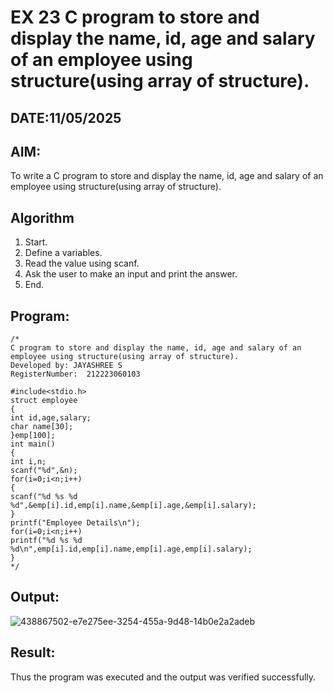 # EX 23 C program to store and display the name, id, age and salary of an employee using structure(using array of structure).
## DATE:11/05/2025
## AIM:
To write a C program to store and display the name, id, age and salary of an employee using structure(using array of structure).

## Algorithm
1. Start.
2. Define a variables.
3. Read the value using scanf.
4. Ask the user to make an input and print the answer.
5. End.

## Program:
```
/*
C program to store and display the name, id, age and salary of an employee using structure(using array of structure).
Developed by: JAYASHREE S
RegisterNumber:  212223060103

#include<stdio.h> 
struct employee
{
int id,age,salary; 
char name[30];
}emp[100]; 
int main()
{
int i,n; 
scanf("%d",&n); 
for(i=0;i<n;i++)
{
scanf("%d %s %d %d",&emp[i].id,emp[i].name,&emp[i].age,&emp[i].salary);
}
printf("Employee Details\n"); 
for(i=0;i<n;i++)
printf("%d %s %d %d\n",emp[i].id,emp[i].name,emp[i].age,emp[i].salary);
}
*/
```

## Output:
![438867502-e7e275ee-3254-455a-9d48-14b0e2a2adeb](https://github.com/user-attachments/assets/c343707f-11ba-40b7-9e6d-cae3bf670219)

## Result:
Thus the program was executed and the output was verified successfully.
